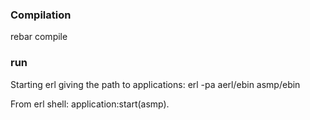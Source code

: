 ### Compilation
  rebar compile
### run

Starting erl giving the path to applications:
erl -pa aerl/ebin asmp/ebin

From erl shell:
  application:start(asmp).
